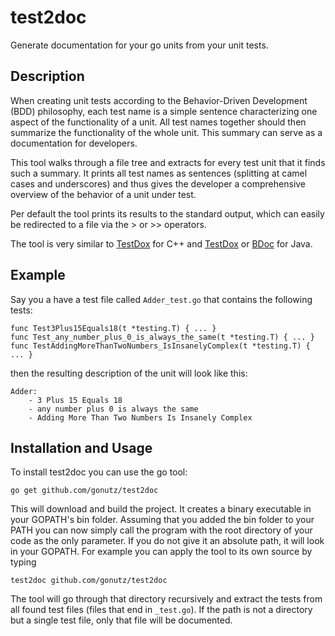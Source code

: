 test2doc
========

Generate documentation for your go units from your unit tests.

Description
-----------

When creating unit tests according to the Behavior-Driven Development (BDD) philosophy, each test name is a simple sentence characterizing one aspect of the functionality of a unit. All test names together should then summarize the functionality of the whole unit. This summary can serve as a documentation for developers.

This tool walks through a file tree and extracts for every test unit that it finds such a summary. It prints all test names as sentences (splitting at camel cases and underscores) and thus gives the developer a comprehensive overview of the behavior of a unit under test.

Per default the tool prints its results to the standard output, which can easily be redirected to a file via the > or >> operators.

The tool is very similar to [TestDox](http://www.eld.leidenuniv.nl/~moene/Home/projects/testdox/) for C++ and [TestDox](http://agiledox.sourceforge.net/) or [BDoc](https://code.google.com/p/bdoc/) for Java.

Example
-------

Say you a have a test file called `Adder_test.go` that contains the following tests:

	func Test3Plus15Equals18(t *testing.T) { ... }
	func Test_any_number_plus_0_is_always_the_same(t *testing.T) { ... }
	func TestAddingMoreThanTwoNumbers_IsInsanelyComplex(t *testing.T) { ... }

then the resulting description of the unit will look like this:

 	Adder:
		- 3 Plus 15 Equals 18
		- any number plus 0 is always the same
		- Adding More Than Two Numbers Is Insanely Complex

Installation and Usage
----------------------

To install test2doc you can use the go tool:

	go get github.com/gonutz/test2doc

This will download and build the project. It creates a binary executable in your GOPATH's bin folder. Assuming that you added the bin folder to your PATH you can now simply call the program with the root directory of your code as the only parameter. If you do not give it an absolute path, it will look in your GOPATH. For example you can apply the tool to its own source by typing

	test2doc github.com/gonutz/test2doc

The tool will go through that directory recursively and extract the tests from all found test files (files that end in `_test.go`). If the path is not a directory but a single test file, only that file will be documented. 